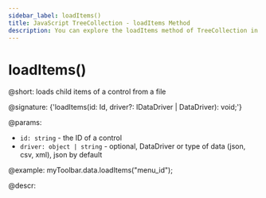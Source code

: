 ```yaml
---
sidebar_label: loadItems()
title: JavaScript TreeCollection - loadItems Method 
description: You can explore the loadItems method of TreeCollection in the documentation of the DHTMLX JavaScript UI library. Browse developer guides and API reference, try out code examples and live demos, and download a free 30-day evaluation version of DHTMLX Suite 7.
---
```


# loadItems()

@short: loads child items of a control from a file

@signature: {'loadItems(id: Id, driver?: IDataDriver | DataDriver): void;'}

@params:
- `id: string` - the ID of a control
- `driver: object | string` - optional, DataDriver or type of data (json, csv, xml), json by default

@example:
myToolbar.data.loadItems("menu_id");

@descr:
